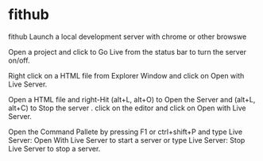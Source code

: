 # fithub
fithub
  Launch a local development server with chrome or other browswe
  
 Open a project and click to Go Live from the status bar to turn the server on/off.
 
 Right click on a HTML file from Explorer Window and click on Open with Live Server.
 
 Open a HTML file and right-Hit (alt+L, alt+O) to Open the Server and (alt+L, alt+C) to Stop the server . click on the editor and click on Open with Live Server.
 
 Open the Command Pallete by pressing F1 or ctrl+shift+P and type Live Server: Open With Live Server to start a server or type Live Server: Stop Live Server to stop a server.
